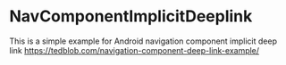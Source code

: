 # NavComponentImplicitDeeplink

This is a simple example for Android navigation component implicit deep link
https://tedblob.com/navigation-component-deep-link-example/
